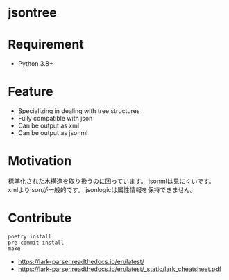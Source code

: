 # jsontree
<!--
[![Version](https://img.shields.io/pypi/v/asy)](https://pypi.org/project/asy)
[![License: MIT](https://img.shields.io/badge/license-MIT-yellow.svg)](https://opensource.org/licenses/MIT)
-->

# Requirement

- Python 3.8+

# Feature

- Specializing in dealing with tree structures
- Fully compatible with json
- Can be output as xml
- Can be output as jsonml

# Motivation

標準化された木構造を取り扱うのに困っています。
jsonmlは見にくいです。
xmlよりjsonが一般的です。
jsonlogicは属性情報を保持できません。

# Contribute

```
poetry install
pre-commit install
make
```

- https://lark-parser.readthedocs.io/en/latest/
- https://lark-parser.readthedocs.io/en/latest/_static/lark_cheatsheet.pdf